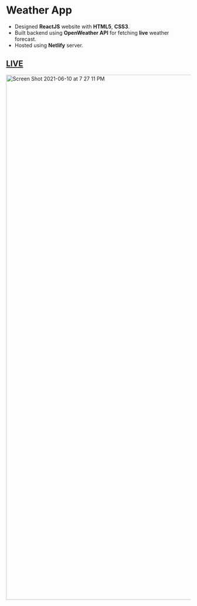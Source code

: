 # Weather App

* Designed **ReactJS** website with **HTML5**, **CSS3**.
* Built backend using  **OpenWeather API** for fetching **live** weather forecast.
* Hosted using **Netlify** server.

## [LIVE](weather-app-khabibkh.netlify.app)

<img width="1429" alt="Screen Shot 2021-06-10 at 7 27 11 PM" src="https://user-images.githubusercontent.com/74743176/121622056-272ea800-ca22-11eb-9b3e-0bd27c582f45.png">


